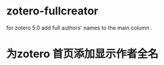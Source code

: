 # zotero-fullcreator

for zotero 5.0
add full authors' names to the main column .



# 为zotero 首页添加显示作者全名

